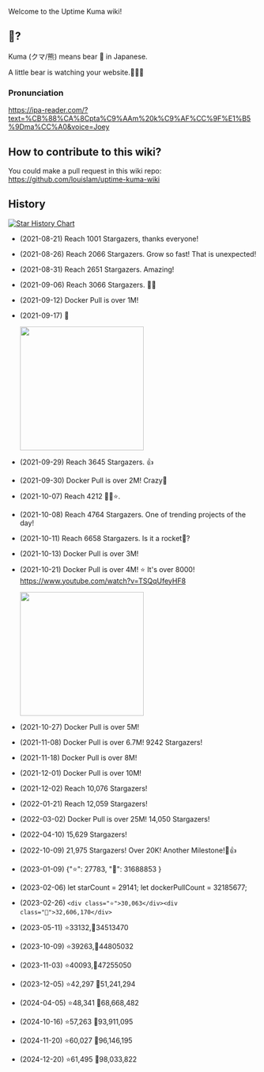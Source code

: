 Welcome to the Uptime Kuma wiki!

## 🐻?

Kuma (クマ/熊) means bear 🐻 in Japanese.

A little bear is watching your website.🐻🐻🐻

### Pronunciation

https://ipa-reader.com/?text=%CB%88%CA%8Cpta%C9%AAm%20k%C9%AF%CC%9F%E1%B5%9Dma%CC%A0&voice=Joey

## How to contribute to this wiki?

You could make a pull request in this wiki repo: https://github.com/louislam/uptime-kuma-wiki

## History

[![Star History Chart](https://api.star-history.com/svg?repos=louislam/uptime-kuma&type=Date)](https://star-history.com/#louislam/uptime-kuma&Date)

- (2021-08-21) Reach 1001 Stargazers, thanks everyone!
- (2021-08-26) Reach 2066 Stargazers. Grow so fast! That is unexpected!
- (2021-08-31) Reach 2651 Stargazers. Amazing!
- (2021-09-06) Reach 3066 Stargazers. 👀👏
- (2021-09-12) Docker Pull is over 1M!
- (2021-09-17) 🐣

  <img src="https://user-images.githubusercontent.com/1336778/133796976-1ea682f5-0cfa-4c50-b6fd-7d879744b12f.jpg" width="250" />

- (2021-09-29) Reach 3645 Stargazers. 👍
- (2021-09-30) Docker Pull is over 2M! Crazy🤪
- (2021-10-07) Reach 4212 🔭✨⭐.
- (2021-10-08) Reach 4764 Stargazers. One of trending projects of the day!
- (2021-10-11) Reach 6658 Stargazers. Is it a rocket🚀?
- (2021-10-13) Docker Pull is over 3M!
- (2021-10-21) Docker Pull is over 4M! ⭐ It's over 8000! https://www.youtube.com/watch?v=TSQqUfeyHF8

  <img src="https://user-images.githubusercontent.com/1336778/138208120-09a6d4b2-ceca-4380-ba59-5456b72a80aa.jpg" width="250" />

- (2021-10-27) Docker Pull is over 5M!
- (2021-11-08) Docker Pull is over 6.7M! 9242 Stargazers!
- (2021-11-18) Docker Pull is over 8M!
- (2021-12-01) Docker Pull is over 10M!
- (2021-12-02) Reach 10,076 Stargazers!
- (2022-01-21) Reach 12,059 Stargazers!
- (2022-03-02) Docker Pull is over 25M! 14,050 Stargazers!
- (2022-04-10) 15,629 Stargazers!
- (2022-10-09) 21,975 Stargazers! Over 20K! Another Milestone!🐻👍
- (2023-01-09) {"⭐": 27783, "🐳": 31688853 }
- (2023-02-06) let starCount = 29141; let dockerPullCount = 32185677;
- (2023-02-26) `<div class="⭐">30,063</div><div class="🐳">32,606,170</div>`
- (2023-05-11) ⭐33132,🐳34513470
- (2023-10-09) ⭐39263,🐳44805032
- (2023-11-03) ⭐40093,🐳47255050
- (2023-12-05) ⭐42,297 🐳51,241,294
- (2024-04-05) ⭐48,341 🐳68,668,482
- (2024-10-16) ⭐57,263 🐳93,911,095
- (2024-11-20) ⭐60,027 🐳96,146,195
- (2024-12-20) ⭐61,495 🐳98,033,822
